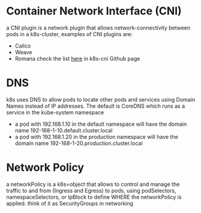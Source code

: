 # Container Network Interface (CNI)
a CNI plugin is a network plugin that allows network-connectivity between pods in a k8s-cluster, examples of CNI plugins are:
* Calico
* Weave
* Romana
check the list <a href="https://github.com/containernetworking/cni#3rd-party-plugins">here</a> in k8s-cni Github page
# DNS
k8s uses DNS to allow pods to locate other pods and services using Domain Names instead of IP addresses. The default is CoreDNS which runs as a service in the kube-system namespace
* a pod with 192.168.1.10 in the default namespace will have the domain name 192-168-1-10.default.cluster.local
* a pod with 192.168.1.20 in the production namespace will have the domain name 192-168-1-20.production.cluster.local
# Network Policy
a networkPolicy is a k8s=object that allows to control and manage the traffic to and from (Ingress and Egress) to pods, using podSelectors, namespaceSelectors, or IpBlock to define WHERE the networkPolicy is applied. think of it as SecurityGroups in networking

